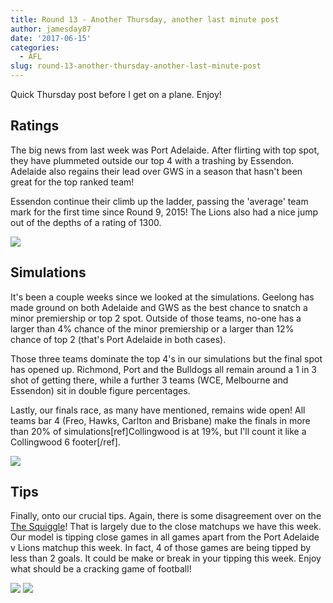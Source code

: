 ```yaml
---
title: Round 13 - Another Thursday, another last minute post
author: jamesday87
date: '2017-06-15'
categories:
  - AFL
slug: round-13-another-thursday-another-last-minute-post
---
```


Quick Thursday post before I get on a plane. Enjoy!

<!-- more -->

## Ratings

The big news from last week was Port Adelaide. After flirting with top spot, they have plummeted outside our top 4 with a trashing by Essendon. Adelaide also regains their lead over GWS in a season that hasn't been great for the top ranked team!

Essendon continue their climb up the ladder, passing the 'average' team mark for the first time since Round 9, 2015! The Lions also had a nice jump out of the depths of a rating of 1300.

![](http://plussixoneblog.com/img/2017/06/ratings_plot-1-3.png)

## Simulations

It's been a couple weeks since we looked at the simulations. Geelong has made ground on both Adelaide and GWS as the best chance to snatch a minor premiership or top 2 spot. Outside of those teams, no-one has a larger than 4% chance of the minor premiership or a larger than 12% chance of top 2 (that's Port Adelaide in both cases).

Those three teams dominate the top 4's in our simulations but the final spot has opened up. Richmond, Port and the Bulldogs all remain around a 1 in 3 shot of getting there, while a further 3 teams (WCE, Melbourne and Essendon) sit in double figure percentages.

Lastly, our finals race, as many have mentioned, remains wide open! All teams bar 4 (Freo, Hawks, Carlton and Brisbane) make the finals in more than 20% of simulations[ref]Collingwood is at 19%, but I'll count it like a Collingwood 6 footer[/ref].

![](http://plussixoneblog.com/img/2017/03/simSeas-12-1024x919.png)

[
](http://plussixoneblog.com/img/2017/03/simSeas-8.png)

## Tips

Finally, onto our crucial tips. Again, there is some disagreement over on the [The Squiggle](http://squiggle.com.au)! That is largely due to the close matchups we have this week. Our model is tipping close games in all games apart from the Port Adelaide v Lions matchup this week. In fact, 4 of those games are being tipped by less than 2 goals. It could be make or break in your tipping this week. Enjoy what should be a cracking game of football!

![](http://plussixoneblog.com/img/2017/03/afl_m_pred-17-1024x249.png) ![](http://plussixoneblog.com/wp-content/uploads/2017/06/unnamed-chunk-1-1-1.png)

